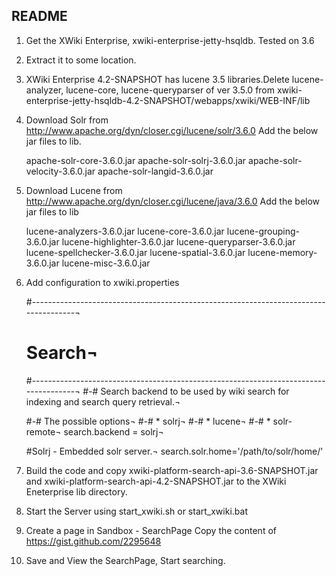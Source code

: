 README
-----------------------------------------------

1. Get the XWiki Enterprise, xwiki-enterprise-jetty-hsqldb. Tested on 3.6

2. Extract it to some location.

3. XWiki Enterprise 4.2-SNAPSHOT has lucene 3.5 libraries.Delete lucene-analyzer, lucene-core, lucene-queryparser of ver 3.5.0 from xwiki-enterprise-jetty-hsqldb-4.2-SNAPSHOT/webapps/xwiki/WEB-INF/lib

4. Download Solr from http://www.apache.org/dyn/closer.cgi/lucene/solr/3.6.0
   Add the below jar files to lib.

    apache-solr-core-3.6.0.jar
    apache-solr-solrj-3.6.0.jar
    apache-solr-velocity-3.6.0.jar
    apache-solr-langid-3.6.0.jar

5. Download Lucene from http://www.apache.org/dyn/closer.cgi/lucene/java/3.6.0
   Add the below jar files to lib

    lucene-analyzers-3.6.0.jar
    lucene-core-3.6.0.jar
    lucene-grouping-3.6.0.jar
    lucene-highlighter-3.6.0.jar
    lucene-queryparser-3.6.0.jar
    lucene-spellchecker-3.6.0.jar
    lucene-spatial-3.6.0.jar
    lucene-memory-3.6.0.jar
    lucene-misc-3.6.0.jar

6. Add configuration to xwiki.properties

    #-------------------------------------------------------------------------------------¬
    # Search¬
    #-------------------------------------------------------------------------------------¬
    #-# Search backend to be used by wiki search for indexing and search query retrieval.¬

    #-# The possible options¬
    #-# * solrj¬
    #-# * lucene¬
    #-# * solr-remote¬
    search.backend = solrj¬

    #Solrj - Embedded solr server.¬
    search.solr.home='/path/to/solr/home/'



7. Build the code and copy xwiki-platform-search-api-3.6-SNAPSHOT.jar and xwiki-platform-search-api-4.2-SNAPSHOT.jar to the XWiki Eneterprise lib directory.


8. Start the Server using start_xwiki.sh or start_xwiki.bat

9. Create a page in Sandbox - SearchPage
   Copy the content of https://gist.github.com/2295648

10. Save and View the SearchPage, Start searching. 